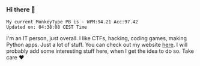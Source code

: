 ### Hi there 👋
<!-- PB START -->
```
My current MonkeyType PB is - WPM:94.21 Acc:97.42
Updated on: 04:38:08 CEST Time
```
<!-- PB END -->
I'm an IT person, just overall. I like CTFs, hacking, coding games, making Python apps. Just a lot of stuff.
You can check out my website [here](https://skill3472.github.io/).
I will probably add some interesting stuff here, when I get the idea to do so. Take care ❤️
